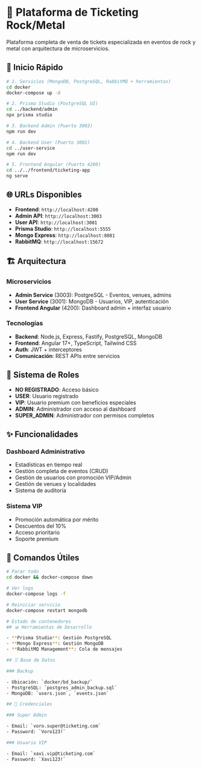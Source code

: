 # 🎫 Plataforma de Ticketing Rock/Metal

Plataforma completa de venta de tickets especializada en eventos de rock y metal con arquitectura de microservicios.

## 🚀 Inicio Rápido

```bash
# 1. Servicios (MongoDB, PostgreSQL, RabbitMQ + herramientas)
cd docker
docker-compose up -d

# 2. Prisma Studio (PostgreSQL UI)
cd ../backend/admin
npx prisma studio

# 3. Backend Admin (Puerto 3003)
npm run dev

# 4. Backend User (Puerto 3001)
cd ../user-service
npm run dev

# 5. Frontend Angular (Puerto 4200)
cd ../../frontend/ticketing-app
ng serve
```

## 🌐 URLs Disponibles

- **Frontend**: `http://localhost:4200`
- **Admin API**: `http://localhost:3003`
- **User API**: `http://localhost:3001`
- **Prisma Studio**: `http://localhost:5555`
- **Mongo Express**: `http://localhost:8081`
- **RabbitMQ**: `http://localhost:15672`

## 🏗️ Arquitectura

### Microservicios

- **Admin Service** (3003): PostgreSQL - Eventos, venues, admins
- **User Service** (3001): MongoDB - Usuarios, VIP, autenticación
- **Frontend Angular** (4200): Dashboard admin + interfaz usuario

### Tecnologías

- **Backend**: Node.js, Express, Fastify, PostgreSQL, MongoDB
- **Frontend**: Angular 17+, TypeScript, Tailwind CSS
- **Auth**: JWT + interceptores
- **Comunicación**: REST APIs entre servicios

## 👥 Sistema de Roles

- **NO REGISTRADO**: Acceso básico
- **USER**: Usuario registrado
- **VIP**: Usuario premium con beneficios especiales
- **ADMIN**: Administrador con acceso al dashboard
- **SUPER_ADMIN**: Administrador con permisos completos

## ✨ Funcionalidades

### Dashboard Administrativo

- Estadísticas en tiempo real
- Gestión completa de eventos (CRUD)
- Gestión de usuarios con promoción VIP/Admin
- Gestión de venues y localidades
- Sistema de auditoría

### Sistema VIP

- Promoción automática por mérito
- Descuentos del 10%
- Acceso prioritario
- Soporte premium

## 🔧 Comandos Útiles

```bash
# Parar todo
cd docker && docker-compose down

# Ver logs
docker-compose logs -f

# Reiniciar servicio
docker-compose restart mongodb

# Estado de contenedores
## 📊 Herramientas de Desarrollo

- **Prisma Studio**: Gestión PostgreSQL
- **Mongo Express**: Gestión MongoDB
- **RabbitMQ Management**: Cola de mensajes

## 🗄️ Base de Datos

### Backup

- Ubicación: `docker/bd_backup/`
- PostgreSQL: `postgres_admin_backup.sql`
- MongoDB: `users.json`, `events.json`

## 🔑 Credenciales

### Super Admin

- Email: `voro.super@ticketing.com`
- Password: `Voro123!`

### Usuario VIP

- Email: `xavi.vip@ticketing.com`
- Password: `Xavi123!`
